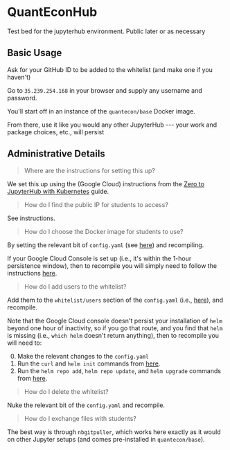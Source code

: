 # QuantEconHub
Test bed for the jupyterhub environment.  Public later or as necessary

## Basic Usage

Ask for your GitHub ID to be added to the whitelist (and make one if you haven't)

Go to `35.239.254.168` in your browser and supply any username and password.

You'll start off in an instance of the `quantecon/base` Docker image.

From there, use it like you would any other JupyterHub --- your work and package choices, etc., will persist

## Administrative Details

> Where are the instructions for setting this up?

We set this up using the (Google Cloud) instructions from the [Zero to JupyterHub with Kubernetes](https://zero-to-jupyterhub.readthedocs.io/en/latest/) guide.

> How do I find the public IP for students to access?

See instructions.

> How do I choose the Docker image for students to use?

By setting the relevant bit of `config.yaml` (see [here](https://zero-to-jupyterhub.readthedocs.io/en/latest/user-environment.html)) and recompiling.

If your Google Cloud Console is set up (i.e., it's within the 1-hour persistence window), then to recompile you will simply need to follow the instructions [here](https://zero-to-jupyterhub.readthedocs.io/en/latest/extending-jupyterhub.html).

> How do I add users to the whitelist?

Add them to the `whitelist/users` section of the `config.yaml` (i.e., [here](https://zero-to-jupyterhub.readthedocs.io/en/latest/authentication.html#adding-a-whitelist)), and recompile.

Note that the Google Cloud console doesn't persist your installation of `helm` beyond one hour of inactivity, so if you go that route, and you find that `helm` is missing (i.e., `which helm` doesn't return anything), then to recompile you will need to:

0. Make the relevant changes to the `config.yaml`
1. Run the `curl` and `helm init` commands from [here](https://zero-to-jupyterhub.readthedocs.io/en/latest/setup-helm.html).
2. Run the `helm repo add`, `helm repo update`, and `helm upgrade` commands from [here](https://zero-to-jupyterhub.readthedocs.io/en/latest/setup-jupyterhub.html).

> How do I delete the whitelist?

Nuke the relevant bit of the `config.yaml` and recompile.

> How do I exchange files with students?

The best way is through `nbgitpuller`, which works here exactly as it would on other Jupyter setups (and comes pre-installed in `quantecon/base`).

